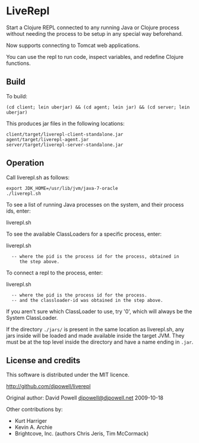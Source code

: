 LiveRepl
========

Start a Clojure REPL connected to any running Java or Clojure process
without needing the process to be setup in any special way beforehand.

Now supports connecting to Tomcat web applications.

You can use the repl to run code, inspect variables, and
redefine Clojure functions.

Build
-----

To build:

```
(cd client; lein uberjar) && (cd agent; lein jar) && (cd server; lein uberjar)
```

This produces jar files in the following locations:

```
client/target/liverepl-client-standalone.jar
agent/target/liverepl-agent.jar
server/target/liverepl-server-standalone.jar
```

Operation
---------

Call liverepl.sh as follows:

```
export JDK_HOME=/usr/lib/jvm/java-7-oracle
./liverepl.sh
```

To see a list of running Java processes on the system, and their
process ids, enter:

   liverepl.sh

To see the available ClassLoaders for a specific process, enter:

   liverepl.sh <pid>

      -- where the pid is the process id for the process, obtained in
         the step above.

To connect a repl to the process, enter:

   liverepl.sh <pid> <classloader-id>

      -- where the pid is the process id for the process.
      -- and the classloader-id was obtained in the step above.

If you aren't sure which ClassLoader to use, try '0', which will
always be the System ClassLoader.

If the directory `./jars/` is present in the same location as
liverepl.sh, any jars inside will be loaded and made available inside
the target JVM. They must be at the top level inside the directory and
have a name ending in `.jar`.

License and credits
-------------------

This software is distributed under the MIT licence.

http://github.com/djpowell/liverepl

Original author: David Powell <djpowell@djpowell.net> 2009-10-18

Other contributions by:

- Kurt Harriger
- Kevin A. Archie
- Brightcove, Inc. (authors Chris Jeris, Tim McCormack)
